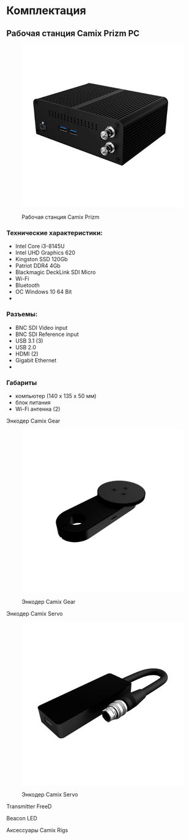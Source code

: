 # Комплектация

## Рабочая станция Camix Prizm PC

<figure><img src="../.gitbook/assets/pc_45.png" alt=""><figcaption><p>Рабочая станция Camix Prizm</p></figcaption></figure>

### Технические характеристики:

* Intel Core i3-8145U
* Intel UHD Graphics 620
* Kingston SSD 120Gb
* Patriot DDR4 4Gb
* Blackmagic DeckLink SDI Micro
* Wi-Fi
* Bluetooth
* OC Windows 10 64 Bit
*

### Разъемы:

* BNC SDI Video input
* BNC SDI Reference input
* USB 3.1 (3)
* USB 2.0
* HDMI (2)
* Gigabit Ethernet
*

### Габариты

* компьютер (140 х 135 х 50 мм)
* блок питания
* Wi-Fi антенна (2)

Энкодер Camix Gear

<figure><img src="../.gitbook/assets/camix_gears.png" alt=""><figcaption><p>Энкодер Camix Gear</p></figcaption></figure>

Энкодер Camix Servo

<figure><img src="../.gitbook/assets/servo1.png" alt=""><figcaption><p>Энкодер Camix Servo</p></figcaption></figure>

Transmitter FreeD

Beacon LED

Аксессуары Camix Rigs
